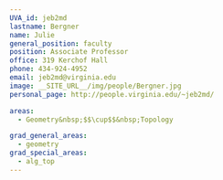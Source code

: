```yaml
---
UVA_id: jeb2md
lastname: Bergner
name: Julie
general_position: faculty
position: Associate Professor
office: 319 Kerchof Hall
phone: 434-924-4952
email: jeb2md@virginia.edu
image: __SITE_URL__/img/people/Bergner.jpg
personal_page: http://people.virginia.edu/~jeb2md/

areas:
  - Geometry&nbsp;$$\cup$$&nbsp;Topology

grad_general_areas:
  - geometry
grad_special_areas:
  - alg_top
---
```

